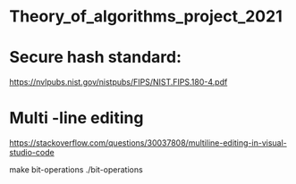 # Theory_of_algorithms_project_2021

# Secure hash standard:
https://nvlpubs.nist.gov/nistpubs/FIPS/NIST.FIPS.180-4.pdf

# Multi -line editing
https://stackoverflow.com/questions/30037808/multiline-editing-in-visual-studio-code

make bit-operations
./bit-operations
